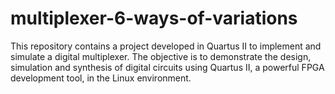 # multiplexer-6-ways-of-variations
This repository contains a project developed in Quartus II to implement and simulate a digital multiplexer. The objective is to demonstrate the design, simulation and synthesis of digital circuits using Quartus II, a powerful FPGA development tool, in the Linux environment. 
